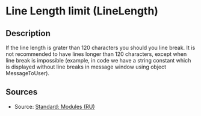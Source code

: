 # Line Length limit (LineLength)

<!-- Блоки выше заполняются автоматически, не трогать -->
## Description

If the line length is grater than 120 characters you should you line break. It is not recommended to have lines longer than 120 characters, except when line break is impossible (example, in code we have a string constant which is displayed without line breaks in message window using object MessageToUser).

## Sources

* Source: [Standard: Modules (RU)](https://its.1c.ru/db/v8std#content:456:hdoc)
